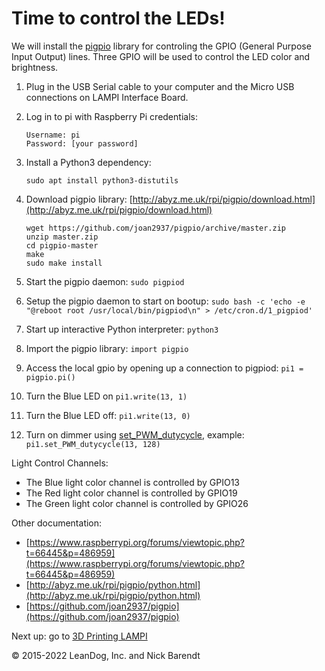 # Time to control the LEDs!

We will install the [pigpio](http://abyz.me.uk/rpi/pigpio/) library for controling the GPIO (General Purpose Input Output) lines.  Three GPIO will be used to control the LED color and brightness.

1. Plug in the USB Serial cable to your computer and the Micro USB connections on LAMPI Interface Board.

1. Log in to pi with Raspberry Pi credentials:

    ```
    Username: pi 
    Password: [your password]
    ```
1. Install a Python3 dependency:

	```
	sudo apt install python3-distutils
	```

1. Download pigpio library: [http://abyz.me.uk/rpi/pigpio/download.html](http://abyz.me.uk/rpi/pigpio/download.html)

    ```
	wget https://github.com/joan2937/pigpio/archive/master.zip
	unzip master.zip
	cd pigpio-master
	make
	sudo make install
    ```

1. Start the pigpio daemon: `sudo pigpiod`

1. Setup the pigpio daemon to start on bootup: `sudo bash -c 'echo -e "@reboot root /usr/local/bin/pigpiod\n" > /etc/cron.d/1_pigpiod'`

1. Start up interactive Python interpreter: `python3`

1. Import the pigpio library: `import pigpio`

1. Access the local gpio by opening up a connection to pigpiod: `pi1 = pigpio.pi()`

1. Turn the Blue LED on `pi1.write(13, 1)`

1. Turn the Blue LED off: `pi1.write(13, 0)`

1. Turn on dimmer using [set\_PWM\_dutycycle](http://abyz.me.uk/rpi/pigpio/python.html#set_PWM_dutycycle), example:
`pi1.set_PWM_dutycycle(13, 128)`

Light Control Channels:

* The Blue light color channel is controlled by GPIO13
* The Red light color channel is controlled by GPIO19
* The Green light color channel is controlled by GPIO26

Other documentation:
* [https://www.raspberrypi.org/forums/viewtopic.php?t=66445&p=486959](https://www.raspberrypi.org/forums/viewtopic.php?t=66445&p=486959)
* [http://abyz.me.uk/rpi/pigpio/python.html](http://abyz.me.uk/rpi/pigpio/python.html)
* [https://github.com/joan2937/pigpio](https://github.com/joan2937/pigpio)


Next up: go to [3D Printing LAMPI](../01.6_3D_Printing/README.md)

&copy; 2015-2022 LeanDog, Inc. and Nick Barendt
